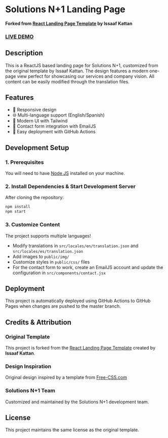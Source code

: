 # Solutions N+1 Landing Page

**Forked from [React Landing Page Template](https://github.com/issaafalkattan/React-Landing-Page-Template) by Issaaf Kattan**

### <a href="https://react-landing-page-template-93ne.vercel.app/">LIVE DEMO</a> 

## Description
This is a ReactJS based landing page for Solutions N+1, customized from the original template by Issaaf Kattan. The design features a modern one-page view perfect for showcasing our services and company vision. All content can be easily modified through the translation files.

## Features
- 📱 Responsive design
- 🌐 Multi-language support (English/Spanish)
- 🎨 Modern UI with Tailwind
- 📧 Contact form integration with EmailJS
- 🚀 Easy deployment with GitHub Actions

## Development Setup
### 1. Prerequisites
You will need to have <a href="https://nodejs.org/">Node JS</a> installed on your machine. 

### 2. Install Dependencies & Start Development Server
After cloning the repository:
```bash
npm install
npm start
```

### 3. Customize Content 
The project supports multiple languages! 
- Modify translations in `src/locales/en/translation.json` and `src/locales/es/translation.json`
- Add images to `public/img/`
- Customize styles in `public/css/` files
- For the contact form to work, create an EmailJS account and update the configuration in `src/components/contact.jsx`

## Deployment
This project is automatically deployed using GitHub Actions to GitHub Pages when changes are pushed to the master branch.

## Credits & Attribution

### Original Template
This project is forked from the [React Landing Page Template](https://github.com/issaafalkattan/React-Landing-Page-Template) created by **Issaaf Kattan**.

### Design Inspiration
Original design inspired by a template from <a href="https://www.free-css.com/assets/files/free-css-templates/preview/page234/interact/">Free-CSS.com</a>

### Solutions N+1 Team
Customized and maintained by the Solutions N+1 development team.

## License
This project maintains the same license as the original template.
